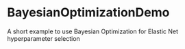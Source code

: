 # BayesianOptimizationDemo
A short example to use Bayesian Optimization for Elastic Net hyperparameter selection
